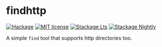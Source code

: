 # findhttp

[![Hackage](https://img.shields.io/hackage/v/findhttp.svg)](https://hackage.haskell.org/package/findhttp)
[![MIT license](https://img.shields.io/badge/license-MIT-blue.svg)](LICENSE)
[![Stackage Lts](http://stackage.org/package/findhttp/badge/lts)](http://stackage.org/lts/package/findhttp)
[![Stackage Nightly](http://stackage.org/package/findhttp/badge/nightly)](http://stackage.org/nightly/package/findhttp)

A simple `find` tool that supports http directories too.
